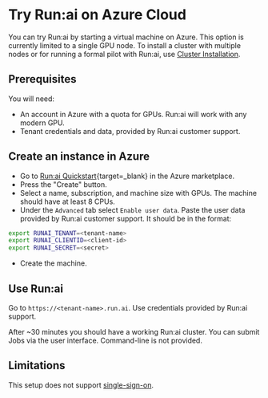 # Try Run:ai on Azure Cloud

You can try Run:ai by starting a virtual machine on Azure. This option is currently limited to a single GPU node. To install a cluster with multiple nodes or for running a formal pilot with Run:ai, use [Cluster Installation](cluster-setup/cluster-install.md).

## Prerequisites

You will need:

* An account in Azure with a quota for GPUs. Run:ai will work with any modern GPU.
* Tenant credentials and data, provided by Run:ai customer support. 


## Create an instance in Azure

* Go to [Run:ai Quickstart](https://azuremarketplace.microsoft.com/en-us/marketplace/apps/runailabsltd1647779544073.runai-quickstart?tab=Overview){target=_blank} in the Azure marketplace.  
* Press the "Create" button. 
* Select a name, subscription, and machine size with GPUs. The machine should have at least 8 CPUs. 
* Under the `Advanced` tab select `Enable user data`. Paste the user data provided by Run:ai customer support. It should be in the format:
``` bash
export RUNAI_TENANT=<tenant-name>
export RUNAI_CLIENTID=<client-id>
export RUNAI_SECRET=<secret>
```
* Create the machine.

## Use Run:ai

Go to `https://<tenant-name>.run.ai`. Use credentials provided by Run:ai support.

After ~30 minutes you should have a working Run:ai cluster. You can submit Jobs via the user interface. Command-line is not provided.  


## Limitations

This setup does not support [single-sign-on](authentication/sso.md).


